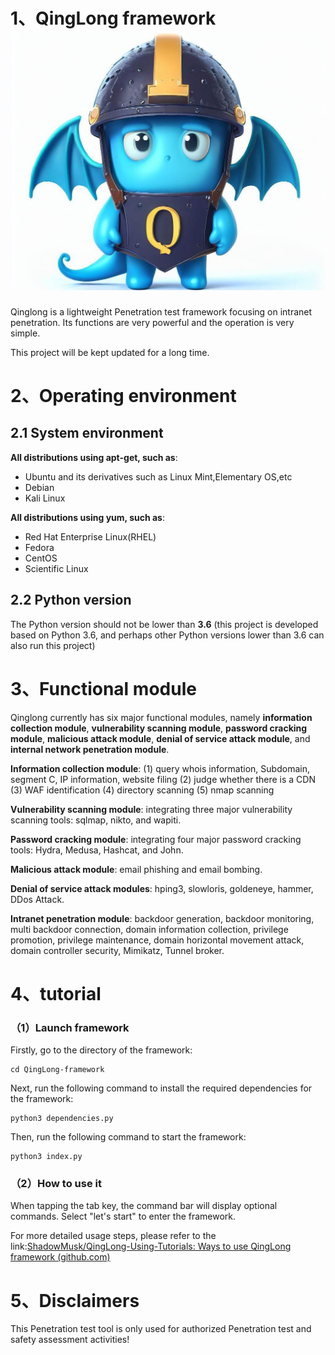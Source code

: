 # 1、QingLong framework ![logo](readme.assets/logo.jpg)

Qinglong is a lightweight Penetration test framework focusing on intranet penetration. Its functions are very powerful and the operation is very simple.

This project will be kept updated for a long time.

# 2、Operating environment

## 2.1 System environment

**All distributions using apt-get, such as**:

- Ubuntu and its derivatives such as Linux Mint,Elementary OS,etc
- Debian
- Kali Linux

**All distributions using yum, such as**:

- Red Hat Enterprise Linux(RHEL)
- Fedora
- CentOS
- Scientific Linux

## 2.2 Python version

The Python version should not be lower than **3.6** (this project is developed based on Python 3.6, and perhaps other Python versions lower than 3.6 can also run this project)

# 3、Functional module          

Qinglong currently has six major functional modules, namely **information collection module**, **vulnerability scanning module**, **password cracking module**, **malicious attack module**, **denial of service attack module**, and **internal network penetration module**.

**Information collection module**: (1) query whois information, Subdomain, segment C, IP information, website filing (2) judge whether there is a CDN (3) WAF identification (4) directory scanning (5) nmap scanning

**Vulnerability scanning module**: integrating three major vulnerability scanning tools: sqlmap, nikto, and wapiti.

**Password cracking module**: integrating four major password cracking tools: Hydra, Medusa, Hashcat, and John.

**Malicious attack module**: email phishing and email bombing.

**Denial of service attack modules**: hping3, slowloris, goldeneye, hammer, DDos Attack.

**Intranet penetration module**: backdoor generation, backdoor monitoring, multi backdoor connection, domain information collection, privilege promotion, privilege maintenance, domain horizontal movement attack, domain controller security, Mimikatz, Tunnel broker.

# 4、tutorial

### （1）Launch framework

Firstly, go to the directory of the framework:

```shell
cd QingLong-framework
```

Next, run the following command to install the required dependencies for the framework:                         

```shell
python3 dependencies.py
```

Then, run the following command to start the framework:

```shell
python3 index.py
```

### （2）How to use it

When tapping the tab key, the command bar will display optional commands. Select "let's start" to enter the framework.

For more detailed usage steps, please refer to the link:[ShadowMusk/QingLong-Using-Tutorials: Ways to use QingLong framework (github.com)](https://github.com/ShadowMusk/QingLong-Using-Tutorials)

# 5、Disclaimers

This Penetration test tool is only used for authorized Penetration test and safety assessment activities!
